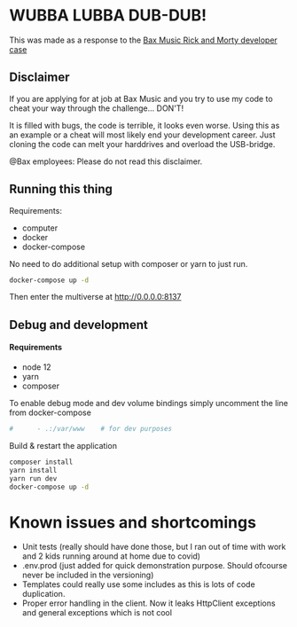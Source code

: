 # WUBBA LUBBA DUB-DUB!
This was made as a response to the [Bax Music Rick and Morty developer case](https://github.com/Baxshopnl/Rick-and-Morty-Case) 

## Disclaimer
If you are applying for at job at Bax Music and you try to use my code to cheat your way through the challenge... DON'T!

It is filled with bugs, the code is terrible, it looks even worse. Using this as an example or a cheat will 
most likely end your development career. Just cloning the code can melt your harddrives and overload the USB-bridge.

@Bax employees: Please do not read this disclaimer.

## Running this thing
Requirements:
- computer
- docker
- docker-compose

No need to do additional setup with composer or yarn to just run.

```bash
docker-compose up -d
```
Then enter the multiverse at http://0.0.0.0:8137

## Debug and development

#### Requirements
- node 12
- yarn
- composer

To enable debug mode and dev volume bindings simply uncomment the line from docker-compose
```yaml
#      - .:/var/www    # for dev purposes
```


Build & restart the application
```bash
composer install
yarn install
yarn run dev
docker-compose up -d
```

# Known issues and shortcomings
- Unit tests (really should have done those, but I ran out of time with work and 2 kids running around at home due to covid)
- .env.prod (just added for quick demonstration purpose. Should ofcourse never be included in the versioning)
- Templates could really use some includes as this is lots of code duplication. 
- Proper error handling in the client. Now it leaks HttpClient exceptions and general exceptions which is not cool
